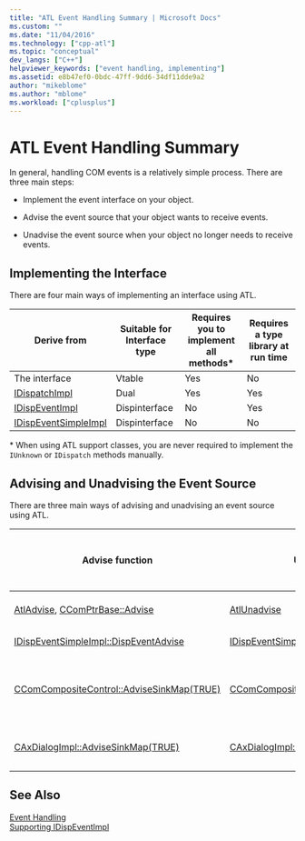 ```yaml
---
title: "ATL Event Handling Summary | Microsoft Docs"
ms.custom: ""
ms.date: "11/04/2016"
ms.technology: ["cpp-atl"]
ms.topic: "conceptual"
dev_langs: ["C++"]
helpviewer_keywords: ["event handling, implementing"]
ms.assetid: e8b47ef0-0bdc-47ff-9dd6-34df11dde9a2
author: "mikeblome"
ms.author: "mblome"
ms.workload: ["cplusplus"]
---
```

# ATL Event Handling Summary

In general, handling COM events is a relatively simple process. There are three main steps:

- Implement the event interface on your object.

- Advise the event source that your object wants to receive events.

- Unadvise the event source when your object no longer needs to receive events.

## Implementing the Interface

There are four main ways of implementing an interface using ATL.

|Derive from|Suitable for Interface type|Requires you to implement all methods*|Requires a type library at run time|
|-----------------|---------------------------------|---------------------------------------------|-----------------------------------------|
|The interface|Vtable|Yes|No|
|[IDispatchImpl](../atl/reference/idispatchimpl-class.md)|Dual|Yes|Yes|
|[IDispEventImpl](../atl/reference/idispeventimpl-class.md)|Dispinterface|No|Yes|
|[IDispEventSimpleImpl](../atl/reference/idispeventsimpleimpl-class.md)|Dispinterface|No|No|

\* When using ATL support classes, you are never required to implement the `IUnknown` or `IDispatch` methods manually.

## Advising and Unadvising the Event Source

There are three main ways of advising and unadvising an event source using ATL.

|Advise function|Unadvise function|Most suitable for use with|Requires you to keep track of a cookie|Comments|
|---------------------|-----------------------|--------------------------------|---------------------------------------------|--------------|
|[AtlAdvise](reference/connection-point-global-functions.md#atladvise), [CComPtrBase::Advise](../atl/reference/ccomptrbase-class.md#advise)|[AtlUnadvise](reference/connection-point-global-functions.md#atlunadvise)|Vtable or dual interfaces|Yes|`AtlAdvise` is a global ATL function. `CComPtrBase::Advise` is used by [CComPtr](../atl/reference/ccomptr-class.md) and [CComQIPtr](../atl/reference/ccomqiptr-class.md).|
|[IDispEventSimpleImpl::DispEventAdvise](../atl/reference/idispeventsimpleimpl-class.md#dispeventadvise)|[IDispEventSimpleImpl::DispEventUnadvise](../atl/reference/idispeventsimpleimpl-class.md#dispeventunadvise)|[IDispEventImpl](../atl/reference/idispeventimpl-class.md) or [IDispEventSimpleImpl](../atl/reference/idispeventsimpleimpl-class.md)|No|Fewer parameters than `AtlAdvise` since the base class does more work.|
|[CComCompositeControl::AdviseSinkMap(TRUE)](../atl/reference/ccomcompositecontrol-class.md#advisesinkmap)|[CComCompositeControl::AdviseSinkMap(FALSE)](../atl/reference/ccomcompositecontrol-class.md#advisesinkmap)|ActiveX controls in Composite controls|No|`CComCompositeControl::AdviseSinkMap` advises all entries in the event sink map. The same function unadvises the entries. This method is called automatically by the `CComCompositeControl` class.|
|[CAxDialogImpl::AdviseSinkMap(TRUE)](../atl/reference/caxdialogimpl-class.md#advisesinkmap)|[CAxDialogImpl::AdviseSinkMap(FALSE)](../atl/reference/caxdialogimpl-class.md#advisesinkmap)|ActiveX controls in a dialog box|No|`CAxDialogImpl::AdviseSinkMap` advises and unadvises all ActiveX controls in the dialog resource. This is done automatically for you.|

## See Also

[Event Handling](../atl/event-handling-and-atl.md)   
[Supporting IDispEventImpl](../atl/supporting-idispeventimpl.md)


